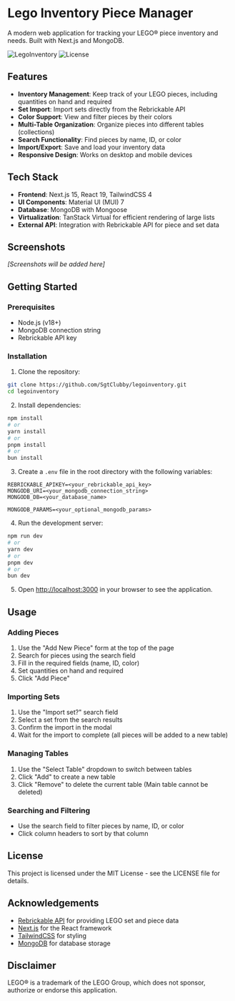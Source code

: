 # Lego Inventory Piece Manager

A modern web application for tracking your LEGO® piece inventory and needs. Built with Next.js and MongoDB.

![LegoInventory](https://img.shields.io/badge/LegoInventory-1.0-blue)
![License](https://img.shields.io/badge/license-MIT-green)

## Features

- **Inventory Management**: Keep track of your LEGO pieces, including quantities on hand and required
- **Set Import**: Import sets directly from the Rebrickable API
- **Color Support**: View and filter pieces by their colors
- **Multi-Table Organization**: Organize pieces into different tables (collections)
- **Search Functionality**: Find pieces by name, ID, or color
- **Import/Export**: Save and load your inventory data
- **Responsive Design**: Works on desktop and mobile devices

## Tech Stack

- **Frontend**: Next.js 15, React 19, TailwindCSS 4
- **UI Components**: Material UI (MUI) 7
- **Database**: MongoDB with Mongoose
- **Virtualization**: TanStack Virtual for efficient rendering of large lists
- **External API**: Integration with Rebrickable API for piece and set data

## Screenshots

_[Screenshots will be added here]_

## Getting Started

### Prerequisites

- Node.js (v18+)
- MongoDB connection string
- Rebrickable API key

### Installation

1. Clone the repository:

```bash
git clone https://github.com/SgtClubby/legoinventory.git
cd legoinventory
```

2. Install dependencies:

```bash
npm install
# or
yarn install
# or
pnpm install
# or
bun install
```

3. Create a `.env` file in the root directory with the following variables:

```
REBRICKABLE_APIKEY=<your_rebrickable_api_key>
MONGODB_URI=<your_mongodb_connection_string>
MONGODB_DB=<your_database_name>

MONGODB_PARAMS=<your_optional_mongodb_params>
```

4. Run the development server:

```bash
npm run dev
# or
yarn dev
# or
pnpm dev
# or
bun dev
```

5. Open [http://localhost:3000](http://localhost:3000) in your browser to see the application.

## Usage

### Adding Pieces

1. Use the "Add New Piece" form at the top of the page
2. Search for pieces using the search field
3. Fill in the required fields (name, ID, color)
4. Set quantities on hand and required
5. Click "Add Piece"

### Importing Sets

1. Use the "Import set?" search field
2. Select a set from the search results
3. Confirm the import in the modal
4. Wait for the import to complete (all pieces will be added to a new table)

### Managing Tables

1. Use the "Select Table" dropdown to switch between tables
2. Click "Add" to create a new table
3. Click "Remove" to delete the current table (Main table cannot be deleted)

### Searching and Filtering

- Use the search field to filter pieces by name, ID, or color
- Click column headers to sort by that column

## License

This project is licensed under the MIT License - see the LICENSE file for details.

## Acknowledgements

- [Rebrickable API](https://rebrickable.com/api/) for providing LEGO set and piece data
- [Next.js](https://nextjs.org/) for the React framework
- [TailwindCSS](https://tailwindcss.com/) for styling
- [MongoDB](https://www.mongodb.com/) for database storage

## Disclaimer

LEGO® is a trademark of the LEGO Group, which does not sponsor, authorize or endorse this application.
